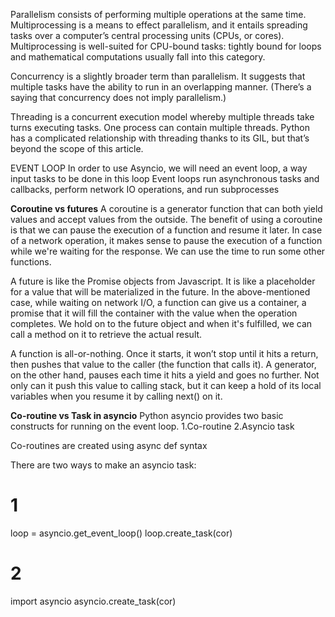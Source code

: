 Parallelism consists of performing multiple operations at the same time. Multiprocessing is a means to effect parallelism, and it entails spreading tasks over a computer’s central processing units (CPUs, or cores). Multiprocessing is well-suited for CPU-bound tasks: tightly bound for loops and mathematical computations usually fall into this category.

Concurrency is a slightly broader term than parallelism. It suggests that multiple tasks have the ability to run in an overlapping manner. (There’s a saying that concurrency does not imply parallelism.)

Threading is a concurrent execution model whereby multiple threads take turns executing tasks. One process can contain multiple threads. Python has a complicated relationship with threading thanks to its GIL, but that’s beyond the scope of this article.

EVENT LOOP
In order to use Asyncio, we will need an event loop, a way input tasks to be done in this loop
Event loops run asynchronous tasks and callbacks, perform network IO operations, and run subprocesses


**Coroutine vs futures**
A coroutine is a generator function that can both yield values and accept values from the outside. The benefit of using a coroutine is that we can pause the execution of a function and resume it later. In case of a network operation, it makes sense to pause the execution of a function while we're waiting for the response. We can use the time to run some other functions.

A future is like the Promise objects from Javascript. It is like a placeholder for a value that will be materialized in the future. In the above-mentioned case, while waiting on network I/O, a function can give us a container, a promise that it will fill the container with the value when the operation completes. We hold on to the future object and when it's fulfilled, we can call a method on it to retrieve the actual result.

A function is all-or-nothing. Once it starts, it won’t stop until it hits a return, then pushes that value to the caller (the function that calls it). A generator, on the other hand, pauses each time it hits a yield and goes no further. Not only can it push this value to calling stack, but it can keep a hold of its local variables when you resume it by calling next() on it.

**Co-routine vs Task in asyncio**
Python asyncio provides two basic constructs for running on the event loop.
1.Co-routine
2.Asyncio task

Co-routines are created using async def syntax

There are two ways to make an asyncio task:
# 1
loop = asyncio.get_event_loop()
loop.create_task(cor) 

# 2
import asyncio
asyncio.create_task(cor)